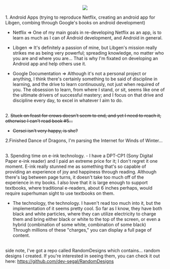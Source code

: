 <p align="center">
<img src="https://i.ibb.co/1ZmZ6Kf/ascii-art-3.png" />
 </p>
 <p align="left">
 1. Android Apps (trying to reproduce Netflix, creating an android app for Libgen, combing through Google's books on android development) 
 
  - Netflix => One of my main goals in re-developing Netflix as an app, is to learn as much as I can of Android development, and Android in general. 
  - Libgen => It's definitely a passion of mine, but Libgen's mission really strikes me as being very powerful; spreading knowledge, no matter who you are and where you are... That is why I'm fixated on developing an Android app and help others use it.
  
  - Google Documentation => Although it's not a personal project or anything, I think there's certainly something to be said of discipline in learning, and the drive to learn continuously, not just when required of you. The obsession to learn, from where I stand, or sit, seems like one of the ultimate drivers of successful mastery; and I focus on that drive and discipline every day, to excel in whatever I aim to do. 
  
 <br>
2. <strike>Stuck on feast for crows doesn't seem to end, and yet I need to reach it, otherwise I can't read book #5...

- Cersei isn't very happy, is she? 
</strike>

2.Finished Dance of Dragons, I'm parsing the Internet for Winds of Winter... 

 <br>
3. Spending time on e-ink technology.
- I have a DPT-CP1 (Sony Digital Paper e-ink reader) and I paid an extreme price for it; I don't regret it one moment. E-ink really stunned me as something that's so capable of providing an experience of joy and happiness through reading. Although there's lag between page turns, it doesn't take too much off of the experience in my books. I also love that it is large enough to support textbooks, where traditional e-readers, about 6 inches perhaps, would require superhuman sight to use textbooks on them. 

- The technology, the technology. I haven't read too much into it, but the implementation of it seems pretty cool. So far as I know, they have both black and white particles, where they can utilize electricity to charge them and bring either black or white to the top of the screen, or even a hybrid (combination of some white, combination of some black) Through millions of these "charges," you can display a full page of content. 
 <br><br>
  
 side note, I've got a repo called RandomDesigns which contains... random designs I created. If you're interested in seeing them, you can check it out here:
 https://github.com/dev-segal/RandomDesigns
</p>

